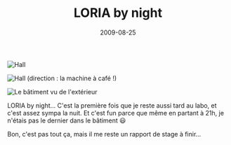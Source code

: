 ﻿---
title: "LORIA by night"
slug: "loria-by-night"
date: "2009-08-25"
categories:
  - Media
tags:
  - LORIA
  - night
---

![Hall](/img/2009/loria1.jpg "Hall")

![Hall (direction : la machine à café !)](/img/2009/loria2.jpg "Hall, direction : la machine à café !")

![Le bâtiment vu de l'extérieur](/img/2009/loria3.jpg "Le bâtiment vu de l'extérieur")

LORIA by night... C'est la première fois que je reste aussi tard au labo, et
c'est assez sympa la nuit. Et c'est fun parce que même en partant à 21h, je
n'étais pas le dernier dans le bâtiment :smiley:

Bon, c'est pas tout ça, mais il me reste un rapport de stage à finir...
